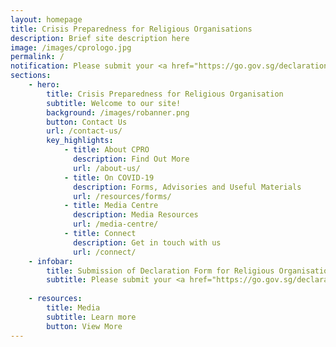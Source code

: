 ```yaml
---
layout: homepage
title: Crisis Preparedness for Religious Organisations
description: Brief site description here
image: /images/cprologo.jpg
permalink: /
notification: Please submit your <a href="https://go.gov.sg/declaration-ro">COVID-19 Declaration Form for Religious Organisations</a> before applying for a Time-Limited Exemption at <a href="https://Covid.gobusiness.gov.sg">Covid.gobusiness.gov.sg</a>
sections:
    - hero:
        title: Crisis Preparedness for Religious Organisation
        subtitle: Welcome to our site!
        background: /images/robanner.png
        button: Contact Us
        url: /contact-us/
        key_highlights:
            - title: About CPRO
              description: Find Out More
              url: /about-us/
            - title: On COVID-19
              description: Forms, Advisories and Useful Materials
              url: /resources/forms/
            - title: Media Centre
              description: Media Resources
              url: /media-centre/
            - title: Connect
              description: Get in touch with us
              url: /connect/
    - infobar:
        title: Submission of Declaration Form for Religious Organisations
        subtitle: Please submit your <a href="https://go.gov.sg/declaration-ro">COVID-19 Declaration Form for Religious Organisations</a> before applying for a Time-Limited Exemption at <a href="https://Covid.gobusiness.gov.sg">Covid.gobusiness.gov.sg</a>
       
    - resources:
        title: Media
        subtitle: Learn more
        button: View More
---
```

